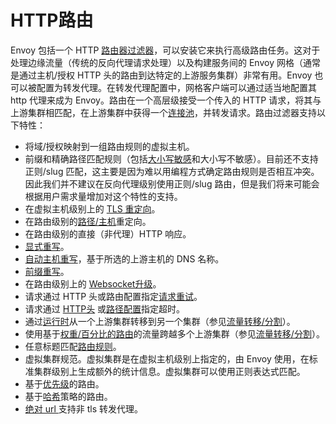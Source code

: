 # HTTP路由

Envoy 包括一个 HTTP [路由器过滤器](https://www.servicemesher.com/envoy/configuration/http_filters/router_filter.html#config-http-filters-router)，可以安装它来执行高级路由任务。这对于处理边缘流量（传统的反向代理请求处理）以及构建服务间的 Envoy 网格（通常是通过主机/授权 HTTP 头的路由到达特定的上游服务集群）非常有用。Envoy 也可以被配置为转发代理。在转发代理配置中，网格客户端可以通过适当地配置其 http 代理来成为 Envoy。路由在一个高层级接受一个传入的 HTTP 请求，将其与上游集群相匹配，在上游集群中获得一个[连接池](https://www.servicemesher.com/envoy/intro/arch_overview/connection_pooling.html#arch-overview-conn-pool)，并转发请求。路由过滤器支持以下特性：

- 将域/授权映射到一组路由规则的虚拟主机。
- 前缀和精确路径匹配规则（包括[大小写敏感](https://www.envoyproxy.io/docs/envoy/latest/api-v1/route_config/route#config-http-conn-man-route-table-route-case-sensitive)和大小写不敏感）。目前还不支持正则/slug 匹配，这主要是因为难以用编程方式确定路由规则是否相互冲突。因此我们并不建议在反向代理级别使用正则/slug 路由，但是我们将来可能会根据用户需求量增加对这个特性的支持。
- 在虚拟主机级别上的 [TLS 重定向](https://www.envoyproxy.io/docs/envoy/latest/api-v1/route_config/vhost#config-http-conn-man-route-table-vhost-require-ssl)。
- 在路由级别的[路径/主机](https://www.envoyproxy.io/docs/envoy/latest/api-v1/route_config/vhost#config-http-conn-man-route-table-vhost-require-ssl)重定向。
- 在路由级别的直接（非代理）HTTP 响应。
- [显式重写](https://www.envoyproxy.io/docs/envoy/latest/api-v1/route_config/route#config-http-conn-man-route-table-route-host-rewrite)。
- [自动主机重写](https://www.envoyproxy.io/docs/envoy/latest/api-v1/route_config/route#config-http-conn-man-route-table-route-auto-host-rewrite)，基于所选的上游主机的 DNS 名称。
- [前缀重写](https://www.envoyproxy.io/docs/envoy/latest/api-v1/route_config/route#config-http-conn-man-route-table-route-prefix-rewrite)。
- 在路由级别上的 [Websocket升级](https://www.envoyproxy.io/docs/envoy/latest/api-v1/route_config/route#config-http-conn-man-route-table-route-use-websocket)。
- 请求通过 HTTP 头或路由配置指定[请求重试](https://www.servicemesher.com/envoy/intro/arch_overview/http_routing.html#arch-overview-http-routing-retry)。
- 请求通过 [HTTP头](https://www.servicemesher.com/envoy/configuration/http_filters/router_filter.html#config-http-filters-router-headers) 或[路径配置](https://www.envoyproxy.io/docs/envoy/latest/api-v1/route_config/route#config-http-conn-man-route-table-route-timeout)指定超时。
- 通过[运行时](https://www.envoyproxy.io/docs/envoy/latest/api-v1/route_config/route#config-http-conn-man-route-table-route-runtime)从一个上游集群转移到另一个集群（参见[流量转移/分割](https://www.servicemesher.com/envoy/configuration/http_conn_man/traffic_splitting.html#config-http-conn-man-route-table-traffic-splitting)）。
- 使用基于[权重/百分比的路由](https://www.envoyproxy.io/docs/envoy/latest/api-v1/route_config/route#config-http-conn-man-route-table-route-weighted-clusters)的流量跨越多个上游集群（参见[流量转移/分割](https://www.servicemesher.com/envoy/configuration/http_conn_man/traffic_splitting.html#config-http-conn-man-route-table-traffic-splitting-split)）。
- 任意标题匹配[路由规则](https://www.envoyproxy.io/docs/envoy/latest/api-v1/route_config/route#config-http-conn-man-route-table-route-headers)。
- 虚拟集群规范。虚拟集群是在虚拟主机级别上指定的，由 Envoy 使用，在标准集群级别上生成额外的统计信息。虚拟集群可以使用正则表达式匹配。
- 基于[优先级](https://www.servicemesher.com/envoy/intro/arch_overview/http_routing.html#arch-overview-http-routing-priority)的路由。
- 基于[哈希](https://www.envoyproxy.io/docs/envoy/latest/api-v1/route_config/route#config-http-conn-man-route-table-hash-policy)策略的路由。
- [绝对 url ](https://www.envoyproxy.io/docs/envoy/latest/api-v1/network_filters/http_conn_man#config-http-conn-man-http1-settings)支持非 tls 转发代理。



